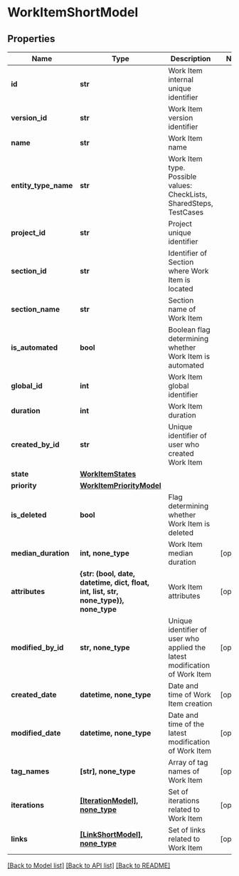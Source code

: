 # WorkItemShortModel


## Properties
Name | Type | Description | Notes
------------ | ------------- | ------------- | -------------
**id** | **str** | Work Item internal unique identifier | 
**version_id** | **str** | Work Item version identifier | 
**name** | **str** | Work Item name | 
**entity_type_name** | **str** | Work Item type. Possible values: CheckLists, SharedSteps, TestCases | 
**project_id** | **str** | Project unique identifier | 
**section_id** | **str** | Identifier of Section where Work Item is located | 
**section_name** | **str** | Section name of Work Item | 
**is_automated** | **bool** | Boolean flag determining whether Work Item is automated | 
**global_id** | **int** | Work Item global identifier | 
**duration** | **int** | Work Item duration | 
**created_by_id** | **str** | Unique identifier of user who created Work Item | 
**state** | [**WorkItemStates**](WorkItemStates.md) |  | 
**priority** | [**WorkItemPriorityModel**](WorkItemPriorityModel.md) |  | 
**is_deleted** | **bool** | Flag determining whether Work Item is deleted | 
**median_duration** | **int, none_type** | Work Item median duration | [optional] 
**attributes** | **{str: (bool, date, datetime, dict, float, int, list, str, none_type)}, none_type** | Work Item attributes | [optional] 
**modified_by_id** | **str, none_type** | Unique identifier of user who applied the latest modification of Work Item | [optional] 
**created_date** | **datetime, none_type** | Date and time of Work Item creation | [optional] 
**modified_date** | **datetime, none_type** | Date and time of the latest modification of Work Item | [optional] 
**tag_names** | **[str], none_type** | Array of tag names of Work Item | [optional] 
**iterations** | [**[IterationModel], none_type**](IterationModel.md) | Set of iterations related to Work Item | [optional] 
**links** | [**[LinkShortModel], none_type**](LinkShortModel.md) | Set of links related to Work Item | [optional] 

[[Back to Model list]](../README.md#documentation-for-models) [[Back to API list]](../README.md#documentation-for-api-endpoints) [[Back to README]](../README.md)



